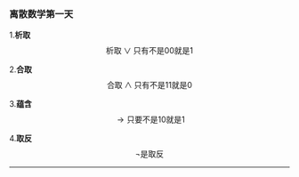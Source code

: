 ### 离散数学第一天

1.**析取**
$$
\text{析取}\vee\text{只有不是}00\text{就是}1
$$

2.**合取**
$$
\text{合取}\wedge\text{只有不是}11\text{就是}0
$$

3.**蕴含**
$$
\rightarrow\text{只要不是}10\text{就是}1
$$

4.**取反**
$$
\neg\text{是取反}
$$

---
